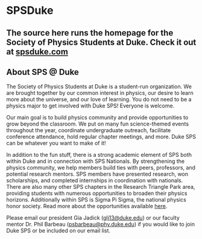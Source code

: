 # SPSDuke

## The source here runs the homepage for the Society of Physics Students at Duke. Check it out at [spsduke.com](https://spsduke.com)





## About SPS @ Duke

The Society of Physics Students at Duke is a student-run organization. We are brought together by our common interest in physics, our desire to learn more about the universe, and our love of learning. You do not need to be a physics major to get involved with Duke SPS! Everyone is welcome.

Our main goal is to build physics community and provide opportunities to grow beyond the classroom. We put on many fun science-themed events throughout the year, coordinate undergraduate outreach, facilitate conference attendance, hold regular chapter meetings, and more. Duke SPS can be whatever you want to make of it!

In addition to the fun stuff, there is a strong academic element of SPS both within Duke and in connection with SPS Nationals. By strengthening the physics community, we help members build ties with peers, professors, and potential research mentors. SPS members have presented research, won scholarships, and completed internships in coordination with nationals. There are also many other SPS chapters in the Research Triangle Park area, providing students with numerous opportunities to broaden their physics horizons. Additionally within SPS is Sigma Pi Sigma, the national physics honor society. Read more about the opportunities available [here](https://www.spsnational.org/about).

Please email our president Gia Jadick (glj13@duke.edu) or our faculty mentor Dr. Phil Barbeau (psbarbeau@phy.duke.edu) if you would like to join Duke SPS or be included on our email list.